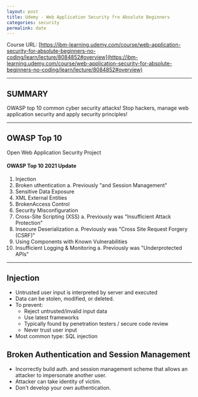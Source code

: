 ```yaml
---
layout: post
title: Udemy - Web Application Security fro Absolute Beginners
categories: security
permalink: date
---
```


Course URL: [https://ibm-learning.udemy.com/course/web-application-security-for-absolute-beginners-no-coding/learn/lecture/8084852#overview](https://ibm-learning.udemy.com/course/web-application-security-for-absolute-beginners-no-coding/learn/lecture/8084852#overview)

---

## SUMMARY

OWASP top 10 common cyber security attacks! Stop hackers, manage web application security and apply security principles!

---

## OWASP Top 10

Open Web Application Security Project

#### OWASP Top 10 2021 Update

1. Injection
2. Broken uthentication
   a. Previously "and Session Management"
3. Sensitive Data Exposure
4. XML External Entities
5. BrokenAccess Control
6. Security Misconfiguration
7. Cross-Site Scripting (XSS)
   a. Previously was "Insufficient Attack Protection"
8. Insecure Deserialization
   a. Previously was "Cross Site Request Forgery (CSRF)"
9. Using Components with Known Vulnerabilities
10. Insufficient Logging & Monitoring
    a. Previously was "Underprotected APIs"

---

## Injection

- Untrusted user input is interpreted by server and executed
- Data can be stolen, modified, or deleted.
- To prevent:
  - Reject untrusted/invalid input data
  - Use latest frameworks
  - Typically found by penetration testers / secure code review
  - Never trust user input
- Most common type: SQL injection

## Broken Authentication and Session Management

- Incorrectly build auth. and session management scheme that allows an attacker to impersonate another user.
- Attacker can take identity of victim.
- Don't develop your own authentication.
